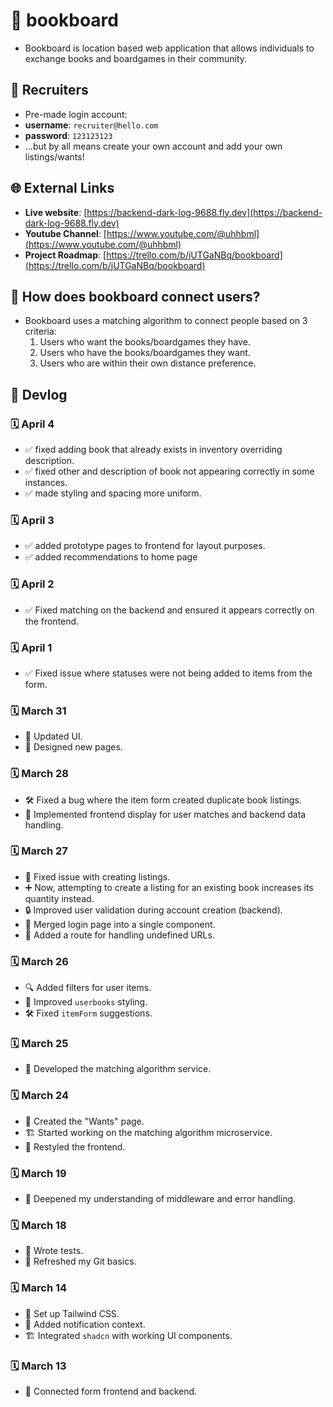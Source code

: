 # 📖 bookboard

- Bookboard is location based web application that allows individuals to exchange books and boardgames in their community.

## 🤝 Recruiters

- Pre-made login account:
- **username**: `recruiter@hello.com`
- **password**: `123123123`
- ...but by all means create your own account and add your own listings/wants!

## 🌐 External Links

- **Live website**: [https://backend-dark-log-9688.fly.dev](https://backend-dark-log-9688.fly.dev)
- **Youtube Channel**: [https://www.youtube.com/@uhhbml](https://www.youtube.com/@uhhbml)
- **Project Roadmap**: [https://trello.com/b/jUTGaNBq/bookboard](https://trello.com/b/jUTGaNBq/bookboard)

## 🤔 How does bookboard connect users?

- Bookboard uses a matching algorithm to connect people based on 3 criteria:
  1. Users who want the books/boardgames they have.
  2. Users who have the books/boardgames they want.
  3. Users who are within their own distance preference.

## 📜 Devlog

### 🗓️ April 4

- ✅ fixed adding book that already exists in inventory overriding description.
- ✅ fixed other and description of book not appearing correctly in some instances.
- ✅ made styling and spacing more uniform.

### 🗓️ April 3

- ✅ added prototype pages to frontend for layout purposes.
- ✅ added recommendations to home page

### 🗓️ April 2

- ✅ Fixed matching on the backend and ensured it appears correctly on the frontend.

### 🗓️ April 1

- ✅ Fixed issue where statuses were not being added to items from the form.

### 🗓️ March 31

- 🎨 Updated UI.
- 📝 Designed new pages.

### 🗓️ March 28

- 🛠️ Fixed a bug where the item form created duplicate book listings.
- 🔄 Implemented frontend display for user matches and backend data handling.

### 🗓️ March 27

- 📌 Fixed issue with creating listings.
- ➕ Now, attempting to create a listing for an existing book increases its quantity instead.
- 🔒 Improved user validation during account creation (backend).
- 🔄 Merged login page into a single component.
- 🚀 Added a route for handling undefined URLs.

### 🗓️ March 26

- 🔍 Added filters for user items.
- 🎨 Improved `userbooks` styling.
- 🛠️ Fixed `itemForm` suggestions.

### 🗓️ March 25

- 🧩 Developed the matching algorithm service.

### 🗓️ March 24

- 📖 Created the "Wants" page.
- 🏗️ Started working on the matching algorithm microservice.
- 🎨 Restyled the frontend.

### 🗓️ March 19

- 🧠 Deepened my understanding of middleware and error handling.

### 🗓️ March 18

- 🧪 Wrote tests.
- 🔄 Refreshed my Git basics.

### 🗓️ March 14

- 🎨 Set up Tailwind CSS.
- 🔔 Added notification context.
- 🏗️ Integrated `shadcn` with working UI components.

### 🗓️ March 13

- 🔗 Connected form frontend and backend.
